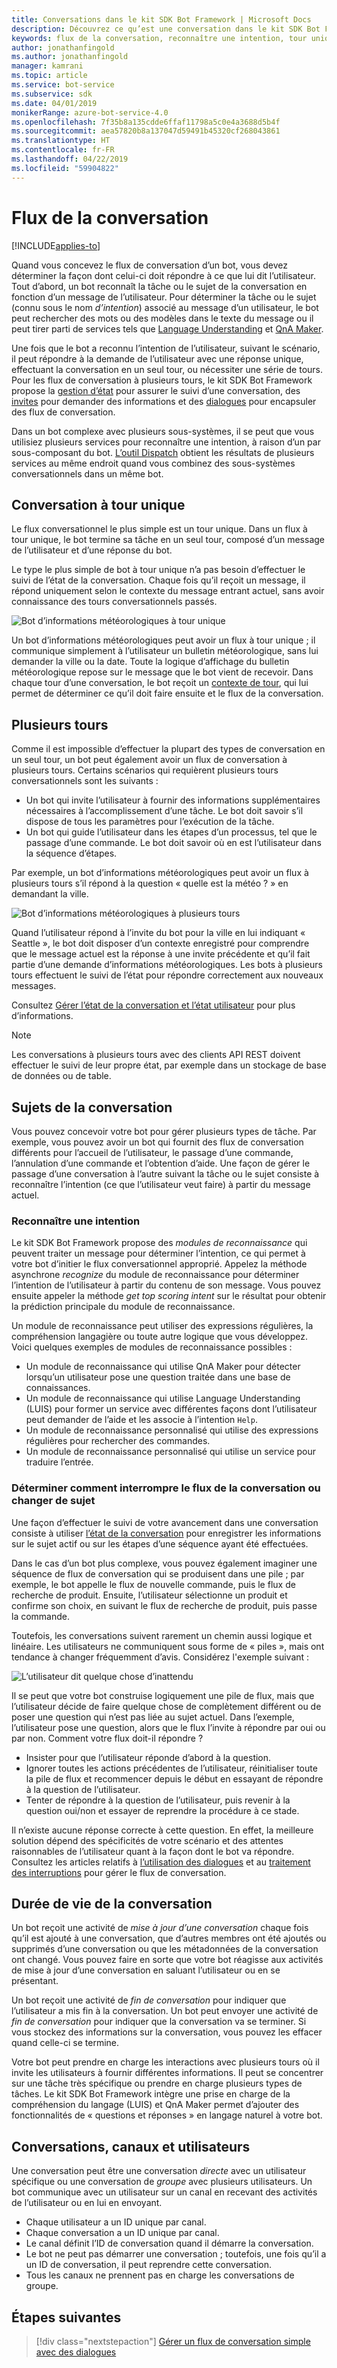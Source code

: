 ```yaml
---
title: Conversations dans le kit SDK Bot Framework | Microsoft Docs
description: Découvrez ce qu’est une conversation dans le kit SDK Bot Framework.
keywords: flux de la conversation, reconnaître une intention, tour unique, plusieurs tours, conversation de bot
author: jonathanfingold
ms.author: jonathanfingold
manager: kamrani
ms.topic: article
ms.service: bot-service
ms.subservice: sdk
ms.date: 04/01/2019
monikerRange: azure-bot-service-4.0
ms.openlocfilehash: 7f35b8a135cdde6ffaf11798a5c0e4a3688d5b4f
ms.sourcegitcommit: aea57820b8a137047d59491b45320cf268043861
ms.translationtype: HT
ms.contentlocale: fr-FR
ms.lasthandoff: 04/22/2019
ms.locfileid: "59904822"
---
```

# <a name="conversation-flow"></a>Flux de la conversation
[!INCLUDE[applies-to](../includes/applies-to.md)]

Quand vous concevez le flux de conversation d’un bot, vous devez déterminer la façon dont celui-ci doit répondre à ce que lui dit l’utilisateur. Tout d’abord, un bot reconnaît la tâche ou le sujet de la conversation en fonction d’un message de l’utilisateur. Pour déterminer la tâche ou le sujet (connu sous le nom *d’intention*) associé au message d’un utilisateur, le bot peut rechercher des mots ou des modèles dans le texte du message ou il peut tirer parti de services tels que [Language Understanding](bot-builder-concept-luis.md) et [QnA Maker](https://docs.microsoft.com/en-us/azure/cognitive-services/qnamaker/overview/overview).

Une fois que le bot a reconnu l’intention de l’utilisateur, suivant le scénario, il peut répondre à la demande de l’utilisateur avec une réponse unique, effectuant la conversation en un seul tour, ou nécessiter une série de tours. Pour les flux de conversation à plusieurs tours, le kit SDK Bot Framework propose la [gestion d’état](./bot-builder-howto-v4-state.md) pour assurer le suivi d’une conversation, des [invites](bot-builder-prompts.md) pour demander des informations et des [dialogues](bot-builder-dialog-manage-conversation-flow.md) pour encapsuler des flux de conversation.

Dans un bot complexe avec plusieurs sous-systèmes, il se peut que vous utilisiez plusieurs services pour reconnaître une intention, à raison d’un par sous-composant du bot. [L’outil Dispatch](bot-builder-tutorial-dispatch.md) obtient les résultats de plusieurs services au même endroit quand vous combinez des sous-systèmes conversationnels dans un même bot.

<!-- 
A conversation identifies a series of activities sent between a bot and a user on a specific channel and represents an interaction between one or more bots and either a _direct_ conversation with a specific user or a _group_ conversation with multiple users.
A bot communicates with a user on a channel by receiving activities from, and sending activities to the user.

- Each user has an ID that is unique per channel.
- Each conversation has an ID that is unique per channel.
- The channel sets the conversation ID when it starts the conversation.
- The bot cannot start a conversation; however, once it has a conversation ID, it can resume that conversation.
- Not all channels support group conversations.
-->

## <a name="single-turn-conversation"></a>Conversation à tour unique

Le flux conversationnel le plus simple est un tour unique. Dans un flux à tour unique, le bot termine sa tâche en un seul tour, composé d’un message de l’utilisateur et d’une réponse du bot.

<!-- The following isn't always true, it's a generalization -->

Le type le plus simple de bot à tour unique n’a pas besoin d’effectuer le suivi de l’état de la conversation. Chaque fois qu’il reçoit un message, il répond uniquement selon le contexte du message entrant actuel, sans avoir connaissance des tours conversationnels passés.

![Bot d’informations météorologiques à tour unique](./media/concept-conversation/weather-single-turn.png)

Un bot d’informations météorologiques peut avoir un flux à tour unique ; il communique simplement à l’utilisateur un bulletin météorologique, sans lui demander la ville ou la date. Toute la logique d’affichage du bulletin météorologique repose sur le message que le bot vient de recevoir. Dans chaque tour d’une conversation, le bot reçoit un [contexte de tour](bot-builder-concept-activity-processing.md#turn-context), qui lui permet de déterminer ce qu’il doit faire ensuite et le flux de la conversation.

## <a name="multiple-turns"></a>Plusieurs tours

Comme il est impossible d’effectuer la plupart des types de conversation en un seul tour, un bot peut également avoir un flux de conversation à plusieurs tours. Certains scénarios qui requièrent plusieurs tours conversationnels sont les suivants :

* Un bot qui invite l’utilisateur à fournir des informations supplémentaires nécessaires à l’accomplissement d’une tâche. Le bot doit savoir s’il dispose de tous les paramètres pour l’exécution de la tâche.
* Un bot qui guide l’utilisateur dans les étapes d’un processus, tel que le passage d’une commande. Le bot doit savoir où en est l’utilisateur dans la séquence d’étapes.

Par exemple, un bot d’informations météorologiques peut avoir un flux à plusieurs tours s’il répond à la question « quelle est la météo ? » en demandant la ville.

![Bot d’informations météorologiques à plusieurs tours](./media/concept-conversation/weather-multi-turn.png)

Quand l’utilisateur répond à l’invite du bot pour la ville en lui indiquant « Seattle », le bot doit disposer d’un contexte enregistré pour comprendre que le message actuel est la réponse à une invite précédente et qu’il fait partie d’une demande d’informations météorologiques. Les bots à plusieurs tours effectuent le suivi de l’état pour répondre correctement aux nouveaux messages.

Consultez [Gérer l’état de la conversation et l’état utilisateur](bot-builder-howto-v4-state.md) pour plus d’informations.

> [!NOTE]
> Les conversations à plusieurs tours avec des clients API REST doivent effectuer le suivi de leur propre état, par exemple dans un stockage de base de données ou de table.

## <a name="conversation-topics"></a>Sujets de la conversation

Vous pouvez concevoir votre bot pour gérer plusieurs types de tâche. Par exemple, vous pouvez avoir un bot qui fournit des flux de conversation différents pour l’accueil de l’utilisateur, le passage d’une commande, l’annulation d’une commande et l’obtention d’aide. Une façon de gérer le passage d’une conversation à l’autre suivant la tâche ou le sujet consiste à reconnaître l’intention (ce que l’utilisateur veut faire) à partir du message actuel.

### <a name="recognize-intent"></a>Reconnaître une intention

Le kit SDK Bot Framework propose des _modules de reconnaissance_ qui peuvent traiter un message pour déterminer l’intention, ce qui permet à votre bot d’initier le flux conversationnel approprié. Appelez la méthode asynchrone _recognize_ du module de reconnaissance pour déterminer l’intention de l’utilisateur à partir du contenu de son message. Vous pouvez ensuite appeler la méthode _get top scoring intent_ sur le résultat pour obtenir la prédiction principale du module de reconnaissance.

Un module de reconnaissance peut utiliser des expressions régulières, la compréhension langagière ou toute autre logique que vous développez. Voici quelques exemples de modules de reconnaissance possibles :

* Un module de reconnaissance qui utilise QnA Maker pour détecter lorsqu’un utilisateur pose une question traitée dans une base de connaissances.
* Un module de reconnaissance qui utilise Language Understanding (LUIS) pour former un service avec différentes façons dont l’utilisateur peut demander de l’aide et les associe à l’intention `Help`.
* Un module de reconnaissance personnalisé qui utilise des expressions régulières pour rechercher des commandes.
* Un module de reconnaissance personnalisé qui utilise un service pour traduire l’entrée.

### <a name="consider-how-to-interrupt-conversation-flow-or-change-topics"></a>Déterminer comment interrompre le flux de la conversation ou changer de sujet

Une façon d’effectuer le suivi de votre avancement dans une conversation consiste à utiliser [l’état de la conversation](bot-builder-howto-v4-state.md) pour enregistrer les informations sur le sujet actif ou sur les étapes d’une séquence ayant été effectuées.

Dans le cas d’un bot plus complexe, vous pouvez également imaginer une séquence de flux de conversation qui se produisent dans une pile ; par exemple, le bot appelle le flux de nouvelle commande, puis le flux de recherche de produit. Ensuite, l’utilisateur sélectionne un produit et confirme son choix, en suivant le flux de recherche de produit, puis passe la commande.

Toutefois, les conversations suivent rarement un chemin aussi logique et linéaire. Les utilisateurs ne communiquent sous forme de « piles », mais ont tendance à changer fréquemment d’avis. Considérez l'exemple suivant :

![L’utilisateur dit quelque chose d’inattendu](./media/concept-conversation/interruption.png)

Il se peut que votre bot construise logiquement une pile de flux, mais que l’utilisateur décide de faire quelque chose de complètement différent ou de poser une question qui n’est pas liée au sujet actuel. Dans l’exemple, l’utilisateur pose une question, alors que le flux l’invite à répondre par oui ou par non. Comment votre flux doit-il répondre ?

* Insister pour que l’utilisateur réponde d’abord à la question.
* Ignorer toutes les actions précédentes de l’utilisateur, réinitialiser toute la pile de flux et recommencer depuis le début en essayant de répondre à la question de l’utilisateur.
* Tenter de répondre à la question de l’utilisateur, puis revenir à la question oui/non et essayer de reprendre la procédure à ce stade.

Il n’existe aucune réponse correcte à cette question. En effet, la meilleure solution dépend des spécificités de votre scénario et des attentes raisonnables de l’utilisateur quant à la façon dont le bot va répondre. Consultez les articles relatifs à [l’utilisation des dialogues](bot-builder-dialog-manage-conversation-flow.md) et au [traitement des interruptions](bot-builder-howto-handle-user-interrupt.md) pour gérer le flux de conversation.

## <a name="conversation-lifetime"></a>Durée de vie de la conversation

<!-- Note: these activities are dependent on whether the channel actually sends them. Also, we should add links -->
Un bot reçoit une activité de _mise à jour d’une conversation_ chaque fois qu’il est ajouté à une conversation, que d’autres membres ont été ajoutés ou supprimés d’une conversation ou que les métadonnées de la conversation ont changé.
Vous pouvez faire en sorte que votre bot réagisse aux activités de mise à jour d’une conversation en saluant l’utilisateur ou en se présentant.

Un bot reçoit une activité de _fin de conversation_ pour indiquer que l’utilisateur a mis fin à la conversation. Un bot peut envoyer une activité de _fin de conversation_ pour indiquer que la conversation va se terminer.
Si vous stockez des informations sur la conversation, vous pouvez les effacer quand celle-ci se termine.

<!--  Types of conversations -->

Votre bot peut prendre en charge les interactions avec plusieurs tours où il invite les utilisateurs à fournir différentes informations. Il peut se concentrer sur une tâche très spécifique ou prendre en charge plusieurs types de tâches.
Le kit SDK Bot Framework intègre une prise en charge de la compréhension du langage (LUIS) et QnA Maker permet d’ajouter des fonctionnalités de « questions et réponses » en langage naturel à votre bot.

## <a name="conversations-channels-and-users"></a>Conversations, canaux et utilisateurs

Une conversation peut être une conversation _directe_ avec un utilisateur spécifique ou une conversation de _groupe_ avec plusieurs utilisateurs.
Un bot communique avec un utilisateur sur un canal en recevant des activités de l’utilisateur ou en lui en envoyant.

* Chaque utilisateur a un ID unique par canal.
* Chaque conversation a un ID unique par canal.
* Le canal définit l’ID de conversation quand il démarre la conversation.
* Le bot ne peut pas démarrer une conversation ; toutefois, une fois qu’il a un ID de conversation, il peut reprendre cette conversation.
* Tous les canaux ne prennent pas en charge les conversations de groupe.

## <a name="next-steps"></a>Étapes suivantes

> [!div class="nextstepaction"]
> [Gérer un flux de conversation simple avec des dialogues](bot-builder-dialog-manage-conversation-flow.md)

<!-- In addition, your bot can send activities back to the user, either _proactively_, in response to internal logic, or _reactively_, in response to an activity from the user or channel.-->
<!--TODO: Link to messaging how tos.-->
